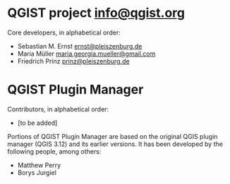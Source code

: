 # QGIST project <info@qgist.org>

Core developers, in alphabetical order:

- Sebastian M. Ernst <ernst@pleiszenburg.de>
- Maria Müller <maria.georgia.mueller@gmail.com>
- Friedrich Prinz <prinz@pleiszenburg.de>

# QGIST Plugin Manager

Contributors, in alphabetical order:

- [to be added]

Portions of QGIST Plugin Manager are based on the original QGIS plugin manager (QGIS 3.12) and its earlier versions. It has been developed by the following people, among others:

- Matthew Perry
- Borys Jurgiel
